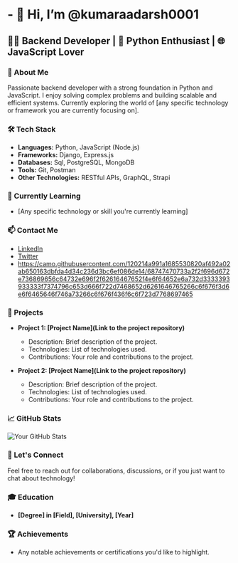 # - 👋 Hi, I’m @kumaraadarsh0001

## 👨‍💻 Backend Developer | 🐍 Python Enthusiast | 🌐 JavaScript Lover

### 🚀 About Me
Passionate backend developer with a strong foundation in Python and JavaScript. I enjoy solving complex problems and building scalable and efficient systems. Currently exploring the world of [any specific technology or framework you are currently focusing on].

### 🛠️ Tech Stack
- **Languages:** Python, JavaScript (Node.js)
- **Frameworks:** Django, Express.js
- **Databases:** Sql, PostgreSQL, MongoDB
- **Tools:** Git, Postman
- **Other Technologies:** RESTful APIs, GraphQL, Strapi

### 🌱 Currently Learning
- [Any specific technology or skill you're currently learning]

### 📫 Contact Me
- [LinkedIn](https://www.linkedin.com/in/aadarsh-kumar-5506802a8/)
- [Twitter]([https://twitter.com/](https://twitter.com/AadarshKum0001))
- https://camo.githubusercontent.com/120214a991a1685530820af492a02ab650163dbfda4d34c236d3bc6ef086de14/68747470733a2f2f696d672e736869656c64732e696f2f62616467652f4e6f64652e6a732d3333393933333f7374796c653d666f722d7468652d6261646765266c6f676f3d6e6f6465646f746a73266c6f676f436f6c6f723d7768697465

### 🚀 Projects
- **Project 1: [Project Name](Link to the project repository)**
  - Description: Brief description of the project.
  - Technologies: List of technologies used.
  - Contributions: Your role and contributions to the project.

- **Project 2: [Project Name](Link to the project repository)**
  - Description: Brief description of the project.
  - Technologies: List of technologies used.
  - Contributions: Your role and contributions to the project.

### 📈 GitHub Stats
![Your GitHub Stats](https://github-readme-stats.vercel.app/api?username=your-username&show_icons=true&count_private=true&hide=contribs,prs&theme=radical)

### 🤝 Let's Connect
Feel free to reach out for collaborations, discussions, or if you just want to chat about technology!

### 🎓 Education
- **[Degree] in [Field], [University], [Year]**

### 🏆 Achievements
- Any notable achievements or certifications you'd like to highlight.

